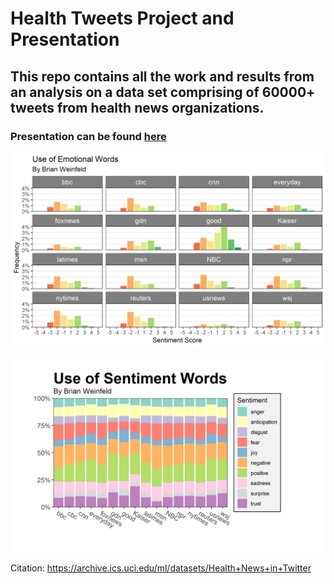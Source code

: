 # Health Tweets Project and Presentation

## This repo contains all the work and results from an analysis on a data set comprising of 60000+ tweets from health news organizations.

### Presentation can be found [here](https://www.youtube.com/watch?v=sV1AMqjZTTw)

![example](plots/emotions_facet.png)

![example2](plots/sentiments.png)

Citation: https://archive.ics.uci.edu/ml/datasets/Health+News+in+Twitter

